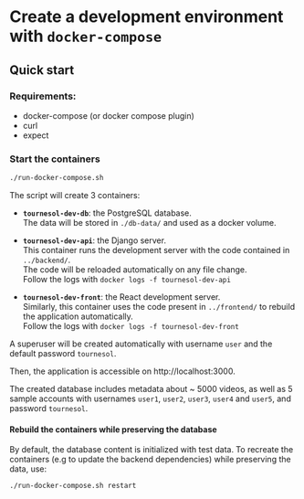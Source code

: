 # Create a development environment with `docker-compose`

## Quick start

### Requirements:
* docker-compose (or docker compose plugin)
* curl
* expect

### Start the containers

```bash
./run-docker-compose.sh
```

The script will create 3 containers:

- **`tournesol-dev-db`**: the PostgreSQL database.   
The data will be stored in `./db-data/` and used as a docker volume.

- **`tournesol-dev-api`**: the Django server.  
    This container runs the development server with the code contained in `../backend/`.  
The code will be reloaded automatically on any file change.  
Follow the logs with `docker logs -f tournesol-dev-api`

* **`tournesol-dev-front`**: the React development server.  
Similarly, this container uses the code present in `../frontend/` to rebuild the application automatically.  
Follow the logs with `docker logs -f tournesol-dev-front`

A superuser will be created automatically with username `user` and the default password `tournesol`.

Then, the application is accessible on http://localhost:3000.

The created database includes metadata about ~ 5000 videos, as well as 5 sample accounts with usernames
`user1`, `user2`, `user3`, `user4` and `user5`, and password `tournesol`.

#### Rebuild the containers while preserving the database

By default, the database content is initialized with test data.
To recreate the containers (e.g to update the backend dependencies) while preserving the data, use:
```bash
./run-docker-compose.sh restart
```

